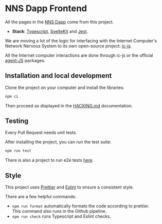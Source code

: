 # NNS Dapp Frontend

All the pages in the [NNS Dapp](https://nns.internetcomputer.org/) come from this project.

- **Stack**: [Typescript](https://www.typescriptlang.org/), [SvelteKit](https://kit.svelte.dev/) and [Jest](https://jestjs.io/).

We are moving a lot of the logic for interfacing with the Internet Computer's Network Nervous System to its own open-source project: [ic-js](https://github.com/dfinity/ic-js).

All the Internet computer interactions are done through ic-js or the official [agent-JS](https://github.com/dfinity/agent-js) packages.

## Installation and local development

Clone the project on your computer and install the libraries:

```bash
npm ci
```

Then proceed as displayed in the [HACKING.md](/HACKING.md) documentation.

## Testing

Every Pull Request needs unit tests.

After installing the project, you can run the test suite:

```bash
npm run test
```

There is also a project to run e2e tests [here](../e2e-tests/README.md).

## Style

This project uses [Prettier](https://prettier.io/) and [Eslint](https://eslint.org/) to ensure a consistent style.

There are a few helpful commands:

- `npm run format` automatically formats the code according to prettier. This command also runs in the Github pipeline.
- `npm run check` runs Typescript and Eslint checks.
